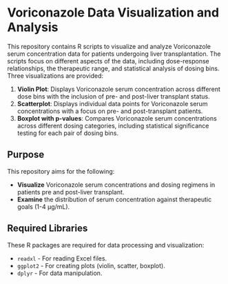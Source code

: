 # Voriconazole Data Visualization and Analysis

This repository contains R scripts to visualize and analyze Voriconazole serum concentration data for patients undergoing liver transplantation. The scripts focus on different aspects of the data, including dose-response relationships, the therapeutic range, and statistical analysis of dosing bins. Three visualizations are provided:

1. **Violin Plot**: Displays Voriconazole serum concentration across different dose bins with the inclusion of pre- and post-liver transplant status.
2. **Scatterplot**: Displays individual data points for Voriconazole serum concentrations with a focus on pre- and post-transplant patients.
3. **Boxplot with p-values**: Compares Voriconazole serum concentrations across different dosing categories, including statistical significance testing for each pair of dosing bins.

## Purpose

This repository aims for the following:
- **Visualize** Voriconazole serum concentrations and dosing regimens in patients pre and post-liver transplant.
- **Examine** the distribution of serum concentration against therapeutic goals (1-4 µg/mL).

## Required Libraries

These R packages are required for data processing and visualization:

- `readxl` - For reading Excel files.
- `ggplot2` - For creating plots (violin, scatter, boxplot).
- `dplyr` - For data manipulation.
